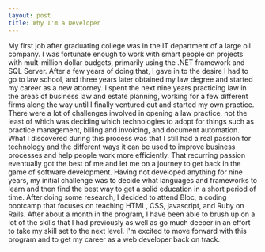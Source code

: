 ```yaml
---
layout: post
title: Why I'm a Developer
---
```

My first job after graduating college was in the IT department of a large oil company. I was fortunate enough to work with smart people on projects with mult-million dollar budgets, primarily using the .NET framework and SQL Server. After a few years of doing that, I gave in to the desire I had to go to law school, and three years later obtained my law degree and started my career as a new attorney. I spent the next nine years practicing law in the areas of business law and estate planning, working for a few different firms along the way until I finally ventured out and started my own practice. There were a lot of challenges involved in opening a law practice, not the least of which was deciding which technologies to adopt for things such as practice management, billing and invoicing, and document automation. What I discovered during this process was that I still had a real passion for technology and the different ways it can be used to improve business processes and help people work more efficiently. That recurring passion eventually got the best of me and let me on a journey to get back in the game of software development. Having not developed anything for nine years, my initial challenge was to decide what languages and frameworks to learn and then find the best way to get a solid education in a short period of time. After doing some research, I decided to attend Bloc, a coding bootcamp that focuses on teaching HTML, CSS, javascript, and Ruby on Rails. After about a month in the program, I have been able to brush up on a lot of the skills that I had previously as well as go much deeper in an effort to take my skill set to the next level. I'm excited to move forward with this program and to get my career as a web developer back on track.

